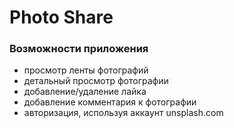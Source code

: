 # Photo Share

### Возможности приложения

-   просмотр ленты фотографий
-   детальный просмотр фотографии
-   добавление/удаление лайка
-   добавление комментария к фотографии
-   авторизация, используя аккаунт unsplash.com
